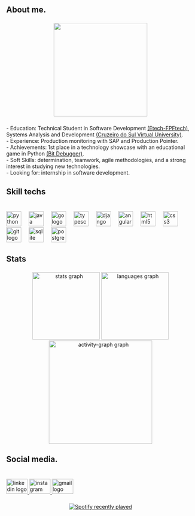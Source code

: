 <h2 align="left">About me.</h2>

###

<div align="center">
  <img height="250" src="https://user-images.githubusercontent.com/74038190/225813708-98b745f2-7d22-48cf-9150-083f1b00d6c9.gif"  />
</div>

###

<p align="left">- Education: Technical Student in Software Development <a href="https://www.fpf-etech.com.br/" target="_blank"> (Etech-FPFtech)</a>,
  Systems Analysis and Development <a href="https://www.cruzeirodosulvirtual.com.br" target="_blank">(Cruzeiro do Sul Virtual University)</a>.
  <br>- Experience: Production monitoring with SAP and Production Pointer.
  <br>- Achievements: 1st place in a technology showcase with an educational game in Python <a href="https://github.com/antonio-pss/bit-debugger" target="_blank">(Bit Debugger)</a>.
  <br>- Soft Skills: determination, teamwork, agile methodologies, and a strong interest in studying new technologies.<br>- Looking for: internship in software development.</p>

###

<h2 align="left">Skill techs</h2>

###

<br clear="both">

<div align="left">
  <img src="https://cdn.jsdelivr.net/gh/devicons/devicon/icons/python/python-original.svg" height="40" alt="python logo"  />
  <img width="12" />
  <img src="https://skillicons.dev/icons?i=java" height="40" alt="java logo"  />
  <img width="12" />
  <img src="https://cdn.jsdelivr.net/gh/devicons/devicon/icons/go/go-original.svg" height="40" alt="go logo"  />
  <img width="12" />
  <img src="https://www.google.com/url?sa=i&url=https%3A%2F%2Fes.wikipedia.org%2Fwiki%2FTypeScript&psig=AOvVaw0gJZieBbD51vo80l4MWR8G&ust=1729384315555000&source=images&cd=vfe&opi=89978449&ved=0CBQQjRxqFwoTCOibjuOYmYkDFQAAAAAdAAAAABAE](https://es.wikipedia.org/wiki/Archivo:Typescript_logo_2020.svg" height="40" alt="typescript logo"  />
  <img width="12" />
  <img src="https://skillicons.dev/icons?i=django" height="40" alt="django logo"  />
  <img width="12" />
  <img src="https://avatars.githubusercontent.com/u/139426?s=48&v=4" height="40" alt="angular logo"  />
  <img width="12" />
  <img src="https://cdn.simpleicons.org/html5/E34F26" height="40" alt="html5 logo"  />
  <img width="12" />
  <img src="https://cdn.simpleicons.org/css3/1572B6" height="40" alt="css3 logo"  />
  <img width="12" />
  <img src="https://skillicons.dev/icons?i=git" height="40" alt="git logo"  />
  <img width="12" />
  <img src="https://cdn.jsdelivr.net/gh/devicons/devicon/icons/sqlite/sqlite-original.svg" height="40" alt="sqlite logo"  />
  <img width="12" />
  <img src="https://cdn.jsdelivr.net/gh/devicons/devicon/icons/postgresql/postgresql-original.svg" height="40" alt="postgresql logo"  />
</div>

###

<h2 align="left">Stats</h2>

###

<div align="center">
  <img src="https://github-readme-stats.vercel.app/api?username=LEXMORAES&hide_title=false&hide_rank=false&show_icons=true&include_all_commits=true&count_private=true&disable_animations=false&theme=tokyonight&locale=en&hide_border=false&order=1" height="180" alt="stats graph"  />
  <img src="https://github-readme-stats.vercel.app/api/top-langs?username=LEXMORAES&locale=en&hide_title=false&layout=compact&card_width=320&langs_count=10&theme=tokyonight&hide_border=false&order=2" height="180" alt="languages graph"  />
  <img src="https://github-readme-activity-graph.vercel.app/graph?username=LEXMORAES&radius=16&theme=tokyo-night&area=true&order=5" height="276" alt="activity-graph graph"  />
</div>

<h2 align="left">Social media.</h2>

###

<br clear="both">

<div align="left">
  <a href="https://www.linkedin.com/in/lexmoraes/" target="_blank">
    <img src="https://raw.githubusercontent.com/maurodesouza/profile-readme-generator/master/src/assets/icons/social/linkedin/default.svg" width="57" height="40" alt="linkedin logo"  />
  </a>
  <a href="https://www.instagram.com/lexmoraes01/" target="_blank">
    <img src="https://raw.githubusercontent.com/maurodesouza/profile-readme-generator/master/src/assets/icons/social/instagram/default.svg" width="57" height="40" alt="instagram logo"  />
  </a>
  <a href="lexfisica@gmail.com" target="_blank">
    <img src="https://raw.githubusercontent.com/maurodesouza/profile-readme-generator/master/src/assets/icons/social/gmail/default.svg" width="57" height="40" alt="gmail logo"  />
  </a>
</div>

###

<div align="center">
  <a href="https://open.spotify.com/user/31qqp6n4cdd3c7pv26vz57ckb75u">
    <img src="https://spotify-recently-played-readme.vercel.app/api?user=31qqp6n4cdd3c7pv26vz57ckb75u&count=5&unique=false" alt="Spotify recently played"  />
  </a>
</div>

###
